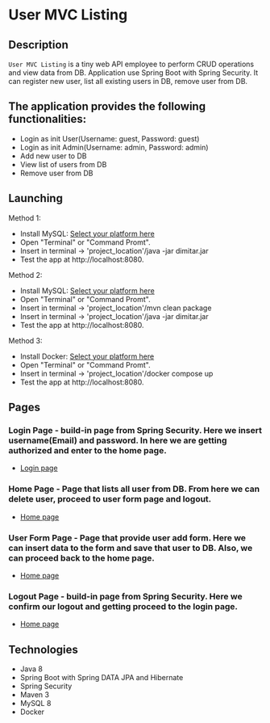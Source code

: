 # User MVC Listing

## Description

`User MVC Listing` is a tiny web API employee to perform CRUD operations and view data from DB. Application use Spring Boot with Spring Security. It can register new user, list all existing users in DB, remove user from DB.

The application provides the following functionalities:
---

* Login as init User(Username: guest, Password: guest)
* Login as init Admin(Username: admin, Password: admin)
* Add new user to DB
* View list of users from DB
* Remove user from DB


## Launching

Method 1:
* Install MySQL: <a href=https://dev.mysql.com/downloads/installer/> Select your platform here </a>
* Open "Terminal" or "Command Promt".
* Insert in terminal -> 'project_location'/java -jar dimitar.jar
* Test the app at http://localhost:8080.

Method 2:
* Install MySQL: <a href=https://dev.mysql.com/downloads/installer/> Select your platform here </a>
* Open "Terminal" or "Command Promt".
* Insert in terminal -> 'project_location'/mvn clean package
* Insert in terminal -> 'project_location'/java -jar dimitar.jar
* Test the app at http://localhost:8080.

Method 3:
* Install Docker: <a href=https://www.docker.com/products/docker-desktop/> Select your platform here </a>
* Open "Terminal" or "Command Promt".
* Insert in terminal -> 'project_location'/docker compose up
* Test the app at http://localhost:8080.

## Pages

###  Login Page - build-in page from Spring Security. Here we insert username(Email) and password. In here we are getting authorized and enter to the home page.
* <a href=http://localhost:8080/login> Login page </a>

### Home Page - Page that lists all user from DB. From here we can delete user, proceed to user form page and logout.
* <a href=http://localhost:8080/home> Home page </a>

### User Form Page - Page that provide user add form. Here we can insert data to the form and save that user to DB. Also, we can proceed back to the home page. 
* <a href=http://localhost:8080/home> Home page </a>

### Logout Page - build-in page from Spring Security. Here we confirm our logout and getting proceed to the login page.
* <a href=http://localhost:8080/home> Home page </a>

## Technologies

* Java 8
* Spring Boot with Spring DATA JPA and Hibernate
* Spring Security
* Maven 3
* MySQL 8
* Docker
